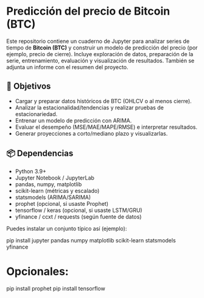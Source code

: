 # Predicción del precio de Bitcoin (BTC)

Este repositorio contiene un cuaderno de Jupyter para analizar series de tiempo de **Bitcoin (BTC)** 
y construir un modelo de predicción del precio (por ejemplo, precio de cierre).
Incluye exploración de datos, preparación de la serie, entrenamiento, evaluación y visualización de resultados. 
También se adjunta un informe con el resumen del proyecto.


## 🧠 Objetivos

- Cargar y preparar datos históricos de BTC (OHLCV o al menos cierre).
- Analizar la estacionalidad/tendencias y realizar pruebas de estacionariedad.
- Entrenar un modelo de predicción con ARIMA.
- Evaluar el desempeño (MSE/MAE/MAPE/RMSE) e interpretar resultados.
- Generar proyecciones a corto/mediano plazo y visualizarlas.

## 📦 Dependencias
- Python 3.9+  
- Jupyter Notebook / JupyterLab  
- pandas, numpy, matplotlib  
- scikit-learn (métricas y escalado)  
- statsmodels (ARIMA/SARIMA)  
- prophet (opcional, si usaste Prophet)  
- tensorflow / keras (opcional, si usaste LSTM/GRU)  
- yfinance / ccxt / requests (según fuente de datos)

Puedes instalar un conjunto típico así (ejemplo):

pip install jupyter pandas numpy matplotlib scikit-learn statsmodels yfinance
# Opcionales:
pip install prophet
pip install tensorflow

